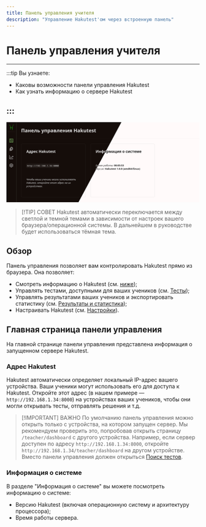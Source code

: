 ```yaml
---
title: Панель управления учителя
description: "Управление Hakutest'ом через встроенную панель"
---
```


# Панель управления учителя

---

:::tip Вы узнаете:

-   Каковы возможности панели управления Hakutest
-   Как узнать информацию о сервере Hakutest

## :::

![Панель управления](./img/dashboard.png)

> [!TIP] СОВЕТ
> Hakutest автоматически переключается между светлой и темной темами в
> зависимости от настроек вашего браузера/операционной системы. В дальнейшем в
> руководстве будет использоваться тёмная тема.

## Обзор

Панель управления позволяет вам контролировать Hakutest прямо из браузера. Она
позволяет:

-   Смотреть информацию о Hakutest (см.
    [ниже](#главная-страница-панели-управления));
-   Управлять тестами, доступными для ваших учеников (см.
    [Тесты](/ru/handbook/guide/03-tests.md));
-   Управлять результатами ваших учеников и экспортировать статистику (см.
    [Результаты и статистика](/ru/handbook/guide/04-results-and-statistics.md));
-   Настраивать Hakutest (см. [Настройки](/ru/handbook/guide/05-settings.md)).

## Главная страница панели управления

На главной странице панели управления представлена информация о запущенном
сервере Hakutest.

### Адрес Hakutest

Hakutest автоматически определяет локальный IP-адрес вашего устройства. Ваши
ученики могут использовать его для доступа к Hakutest. Откройте этот адрес (в
нашем примере &mdash; `http://192.168.1.34:8000`) на устройствах ваших учеников, чтобы
они могли открывать тесты, отправлять решения и т.д.

> [!IMPORTANT] ВАЖНО
> По умолчанию панель управления можно открыть только с устройства, на котором
> запущен сервер. Мы рекомендуем проверить это, попробовав открыть страницу
> `/teacher/dashboard` с другого устройства. Например, если сервер доступен по
> адресу `http://192.168.1.34:8000`, откройте
> `http://192.168.1.34/teacher/dashboard` на другом устройстве. Вместо панели
> управления должен открыться [Поиск
> тестов](/ru/handbook/guide/06-student-interface#поиск-тестов).

<!-- TODO: link to the security settings page -->

### Информация о системе

В разделе "Информация о системе" вы можете посмотреть информацию о системе:

-   Версию Hakutest (включая операционную систему и архитектуру процессора);
-   Время работы сервера.

